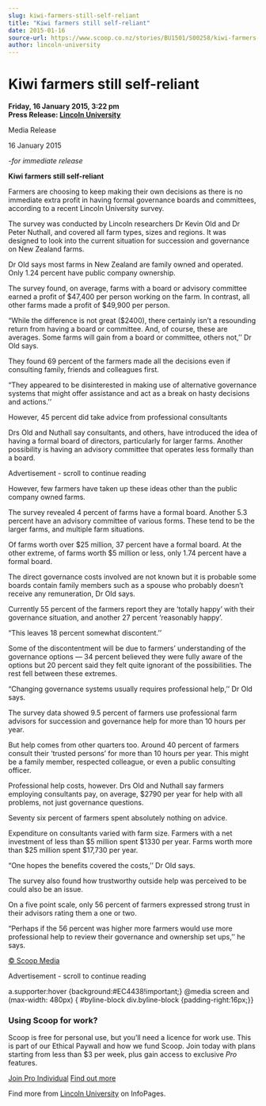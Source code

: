 ```yaml
---
slug: kiwi-farmers-still-self-reliant
title: "Kiwi farmers still self-reliant"
date: 2015-01-16
source-url: https://www.scoop.co.nz/stories/BU1501/S00258/kiwi-farmers-still-self-reliant.htm
author: lincoln-university
---
```

Kiwi farmers still self-reliant
===============================

**Friday, 16 January 2015, 3:22 pm**  
**Press Release: [Lincoln University](https://info.scoop.co.nz/Lincoln_University)**

Media Release

16 January 2015

_\-for immediate release_

**Kiwi farmers still self-reliant**

Farmers are choosing to keep making their own decisions as there is no immediate extra profit in having formal governance boards and committees, according to a recent Lincoln University survey.

The survey was conducted by Lincoln researchers Dr Kevin Old and Dr Peter Nuthall, and covered all farm types, sizes and regions. It was designed to look into the current situation for succession and governance on New Zealand farms.

Dr Old says most farms in New Zealand are family owned and operated. Only 1.24 percent have public company ownership.

The survey found, on average, farms with a board or advisory committee earned a profit of $47,400 per person working on the farm. In contrast, all other farms made a profit of $49,900 per person.

“While the difference is not great ($2400), there certainly isn’t a resounding return from having a board or committee. And, of course, these are averages. Some farms will gain from a board or committee, others not,’’ Dr Old says.

They found 69 percent of the farmers made all the decisions even if consulting family, friends and colleagues first.

“They appeared to be disinterested in making use of alternative governance systems that might offer assistance and act as a break on hasty decisions and actions.’’

However, 45 percent did take advice from professional consultants

Drs Old and Nuthall say consultants, and others, have introduced the idea of having a formal board of directors, particularly for larger farms. Another possibility is having an advisory committee that operates less formally than a board.

Advertisement - scroll to continue reading





However, few farmers have taken up these ideas other than the public company owned farms.

The survey revealed 4 percent of farms have a formal board. Another 5.3 percent have an advisory committee of various forms. These tend to be the larger farms, and multiple farm situations.

Of farms worth over $25 million, 37 percent have a formal board. At the other extreme, of farms worth $5 million or less, only 1.74 percent have a formal board.

The direct governance costs involved are not known but it is probable some boards contain family members such as a spouse who probably doesn’t receive any remuneration, Dr Old says.

Currently 55 percent of the farmers report they are ‘totally happy’ with their governance situation, and another 27 percent ‘reasonably happy’.

“This leaves 18 percent somewhat discontent.’’

Some of the discontentment will be due to farmers’ understanding of the governance options — 34 percent believed they were fully aware of the options but 20 percent said they felt quite ignorant of the possibilities. The rest fell between these extremes.

“Changing governance systems usually requires professional help,’’ Dr Old says.

The survey data showed 9.5 percent of farmers use professional farm advisors for succession and governance help for more than 10 hours per year.

But help comes from other quarters too. Around 40 percent of farmers consult their ‘trusted persons’ for more than 10 hours per year. This might be a family member, respected colleague, or even a public consulting officer.

Professional help costs, however. Drs Old and Nuthall say farmers employing consultants pay, on average, $2790 per year for help with all problems, not just governance questions.

Seventy six percent of farmers spent absolutely nothing on advice.

Expenditure on consultants varied with farm size. Farmers with a net investment of less than $5 million spent $1330 per year. Farms worth more than $25 million spent $17,730 per year.

“One hopes the benefits covered the costs,’’ Dr Old says.

The survey also found how trustworthy outside help was perceived to be could also be an issue.

On a five point scale, only 56 percent of farmers expressed strong trust in their advisors rating them a one or two.

“Perhaps if the 56 percent was higher more farmers would use more professional help to review their governance and ownership set ups,’’ he says.

  

[© Scoop Media](http://www.scoop.co.nz/about/terms.html)  

Advertisement - scroll to continue reading



a.supporter:hover {background:#EC4438!important;} @media screen and (max-width: 480px) { #byline-block div.byline-block {padding-right:16px;}}

### Using Scoop for work?

Scoop is free for personal use, but you’ll need a licence for work use. This is part of our Ethical Paywall and how we fund Scoop. Join today with plans starting from less than $3 per week, plus gain access to exclusive _Pro_ features.  
  
[Join Pro Individual](https://pro.scoop.co.nz/Individual/?from=ProIn24) [Find out more](https://pro.scoop.co.nz/using-scoop-for-work/?from=ProIn24)

Find more from [Lincoln University](https://info.scoop.co.nz/Lincoln_University) on InfoPages.